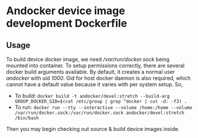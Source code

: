 # Andocker device image development Dockerfile

## Usage
To build device docker image, we need _/var/run/docker.sock_ being mounted into container. To setup permissions correctly, there are several docker build arguments available. By default, it creates a normal user _andocker_ with uid _1000_. Gid for host docker daemon is also required, which cannot have a default value because it varies with per system setup. So,

* To build: `docker build -t andocker/devel:stretch --build-arg GROUP_DOCKER_GID=$(cat /etc/group | grep ^docker | cut -d: -f3) .`
* To run: `docker run --tty --interactive --volume /home:/home --volume /var/run/docker.sock:/var/run/docker.sock andocker/devel:stretch /bin/bash`

Then you may begin checking out source & build device images inside.
